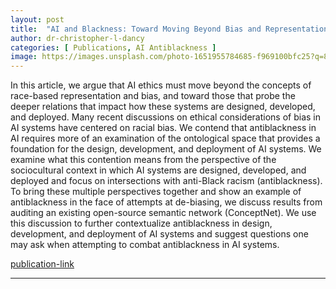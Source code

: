 ```yaml
---
layout: post
title:  "AI and Blackness: Toward Moving Beyond Bias and Representation"
author: dr-christopher-l-dancy
categories: [ Publications, AI Antiblackness ]
image: https://images.unsplash.com/photo-1651955784685-f969100bfc25?q=80&w=3331&auto=format&fit=crop&ixlib=rb-4.0.3&ixid=M3wxMjA3fDB8MHxwaG90by1wYWdlfHx8fGVufDB8fHx8fA%3D%3D
---
```


In this article, we argue that AI ethics must move beyond the concepts of race-based representation and bias, and toward those that probe the deeper relations that impact how these systems are designed, developed, and deployed. Many recent discussions on ethical considerations of bias in AI systems have centered on racial bias. We contend that antiblackness in AI requires more of an examination of the ontological space that provides a foundation for the design, development, and deployment of AI systems. We examine what this contention means from the perspective of the sociocultural context in which AI systems are designed, developed, and deployed and focus on intersections with anti-Black racism (antiblackness). To bring these multiple perspectives together and show an example of antiblackness in the face of attempts at de-biasing, we discuss results from auditing an existing open-source semantic network (ConceptNet). We use this discussion to further contextualize antiblackness in design, development, and deployment of AI systems and suggest questions one may ask when attempting to combat antiblackness in AI systems.

[publication-link](https://ieeexplore.ieee.org/document/9606203)

---
